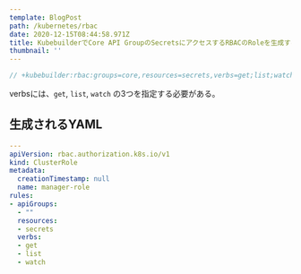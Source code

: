 ```yaml
---
template: BlogPost
path: /kubernetes/rbac
date: 2020-12-15T08:44:58.971Z
title: KubebuilderでCore API GroupのSecretsにアクセスするRBACのRoleを生成するMarkerを指定する方法
thumbnail: ''
---
```

```go
// +kubebuilder:rbac:groups=core,resources=secrets,verbs=get;list;watch
```

verbsには、`get`, `list`, `watch` の3つを指定する必要がある。

## 生成されるYAML

```yaml:config/rbac/role.yaml
---
apiVersion: rbac.authorization.k8s.io/v1
kind: ClusterRole
metadata:
  creationTimestamp: null
  name: manager-role
rules:
- apiGroups:
  - ""
  resources:
  - secrets
  verbs:
  - get
  - list
  - watch
```
